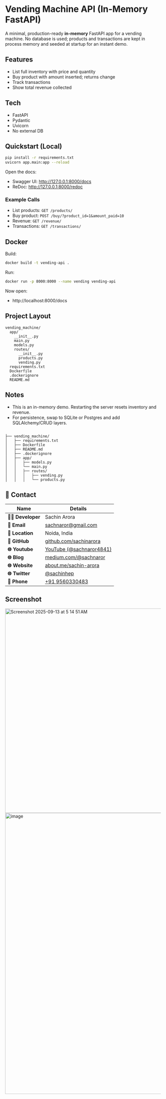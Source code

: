 # Vending Machine API (In-Memory FastAPI)

A minimal, production-ready **in-memory** FastAPI app for a vending machine.
No database is used; products and transactions are kept in process memory
and seeded at startup for an instant demo.

## Features
- List full inventory with price and quantity
- Buy product with amount inserted; returns change
- Track transactions
- Show total revenue collected

## Tech
- FastAPI
- Pydantic
- Uvicorn
- No external DB

## Quickstart (Local)

```bash
pip install -r requirements.txt
uvicorn app.main:app --reload
```

Open the docs:
- Swagger UI: http://127.0.0.1:8000/docs
- ReDoc: http://127.0.0.1:8000/redoc

### Example Calls
- List products: `GET /products/`
- Buy product: `POST /buy/?product_id=1&amount_paid=10`
- Revenue: `GET /revenue/`
- Transactions: `GET /transactions/`

## Docker

Build:
```bash
docker build -t vending-api .
```

Run:
```bash
docker run -p 8000:8000 --name vending vending-api
```

Now open:
- http://localhost:8000/docs




## Project Layout

```
vending_machine/
  app/
    __init__.py
    main.py
    models.py
    routes/
      __init__.py
      products.py
      vending.py
  requirements.txt
  Dockerfile
  .dockerignore
  README.md
```

## Notes
- This is an in-memory demo. Restarting the server resets inventory and revenue.
- For persistence, swap to SQLite or Postgres and add SQLAlchemy/CRUD layers.


```

├── vending_machine/
│   ├── requirements.txt
│   ├── Dockerfile
│   ├── README.md
│   ├── .dockerignore
│   ├── app/
│   │   ├── models.py
│   │   └── main.py
│   │   ├── routes/
│   │   │   ├── vending.py
│   │   │   └── products.py

```

## 📩 Contact


| Name              | Details                                                           |
|-------------------|-------------------------------------------------------------------|
| **👨‍💻 Developer**  | Sachin Arora                                                      |
| **📧 Email**      | [sachnaror@gmail.com](mailto:sachnaror@gmail.com)                 |
| **📍 Location**   | Noida, India                                                      |
| **📂 GitHub**     | [github.com/sachinarora](https://github.com/sachinarora)          |
| **🌐 Youtube**    | [YouTube (@sachnaror4841)](https://www.youtube.com/@sachnaror4841/videos) |
| **🌐 Blog**       | [medium.com/@sachnaror](https://medium.com/@sachnaror)            |
| **🌐 Website**    | [about.me/sachin-arora](https://about.me/sachin-arora)            |
| **🌐 Twitter**    | [@sachinhep](https://twitter.com/sachinhep)                       |
| **📱 Phone**      | [+91 9560330483](tel:+919560330483)                               |




## Screenshot

<img width="714" height="659" alt="Screenshot 2025-09-13 at 5 14 51 AM" src="https://github.com/user-attachments/assets/e2c4d723-23aa-4968-960e-3f49ea491a52" />

<img width="1454" height="906" alt="image" src="https://github.com/user-attachments/assets/fea5abb0-e55a-4bfa-a184-e7d736b79439" />


